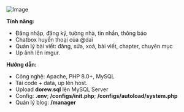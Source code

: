 ![Image](https://i.imgur.com/u4fiFrU.png)

**Tính năng:**
- Đăng nhập, đăng ký, tường nhà, tin nhắn, thông báo
- Chatbox huyền thoại của @dai
- Quản lý bài viết: đăng, sửa, xoá, bài viết, chapter, chuyên mục
- Up ảnh lên imgur.

**Hướng dẫn:**
- Công nghệ: Apache, PHP 8.0+, MySQL
- Tải code + data, up lên host.
- Upload **dorew.sql** lên MySQL Server
- Config: **.env**; **/configs/init.php**; **/configs/autoload/system.php**
- Quản lý blog: **/manager**
